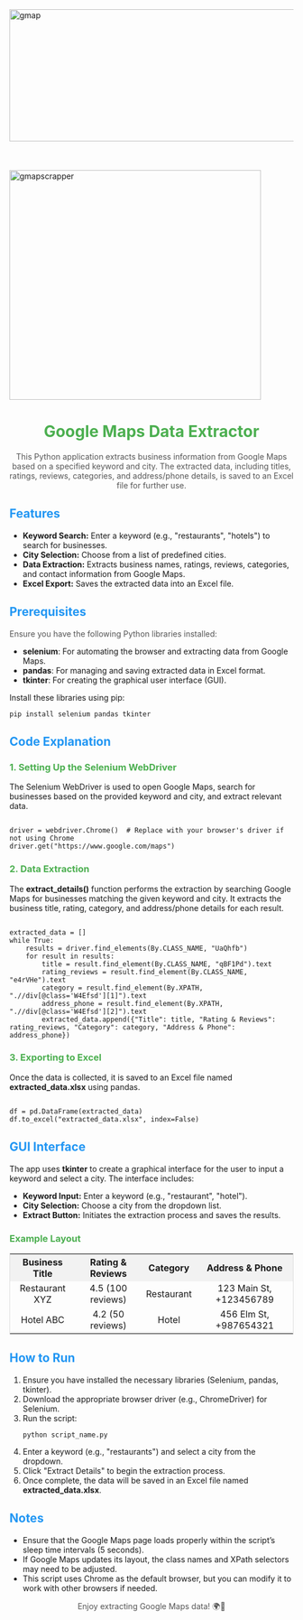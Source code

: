 <img src="https://github.com/user-attachments/assets/80b1f985-bce3-45f4-9bbc-e33b1194aa48" alt="gmap" width="618" height="234">
</br></br></br></br>
<img src="https://github.com/user-attachments/assets/376179cf-c2e7-4024-8f21-f1e8c697ac71" alt="gmapscrapper" width="446" height="407">



<h1 style="text-align:center; color:#4CAF50;">Google Maps Data Extractor</h1>

<p style="text-align:center; color:#555;">
    This Python application extracts business information from Google Maps based on a specified keyword and city. 
    The extracted data, including titles, ratings, reviews, categories, and address/phone details, is saved to an Excel file for further use.
</p>

<h2 style="color:#2196F3;">Features</h2>
<ul>
    <li><b>Keyword Search:</b> Enter a keyword (e.g., "restaurants", "hotels") to search for businesses.</li>
    <li><b>City Selection:</b> Choose from a list of predefined cities.</li>
    <li><b>Data Extraction:</b> Extracts business names, ratings, reviews, categories, and contact information from Google Maps.</li>
    <li><b>Excel Export:</b> Saves the extracted data into an Excel file.</li>
</ul>

<h2 style="color:#2196F3;">Prerequisites</h2>
<p style="color:#555;">Ensure you have the following Python libraries installed:</p>
<ul>
    <li><b>selenium</b>: For automating the browser and extracting data from Google Maps.</li>
    <li><b>pandas</b>: For managing and saving extracted data in Excel format.</li>
    <li><b>tkinter</b>: For creating the graphical user interface (GUI).</li>
</ul>
<p>Install these libraries using pip:</p>
<pre><code>pip install selenium pandas tkinter</code></pre>

<h2 style="color:#2196F3;">Code Explanation</h2>

<h3 style="color:#4CAF50;">1. Setting Up the Selenium WebDriver</h3>
<p>The Selenium WebDriver is used to open Google Maps, search for businesses based on the provided keyword and city, and extract relevant data.</p>
<pre><code>
driver = webdriver.Chrome()  # Replace with your browser's driver if not using Chrome
driver.get("https://www.google.com/maps")
</code></pre>

<h3 style="color:#4CAF50;">2. Data Extraction</h3>
<p>The <b>extract_details()</b> function performs the extraction by searching Google Maps for businesses matching the given keyword and city. It extracts the business title, rating, category, and address/phone details for each result.</p>
<pre><code>
extracted_data = []
while True:
    results = driver.find_elements(By.CLASS_NAME, "UaQhfb")
    for result in results:
        title = result.find_element(By.CLASS_NAME, "qBF1Pd").text
        rating_reviews = result.find_element(By.CLASS_NAME, "e4rVHe").text
        category = result.find_element(By.XPATH, ".//div[@class='W4Efsd'][1]").text
        address_phone = result.find_element(By.XPATH, ".//div[@class='W4Efsd'][2]").text
        extracted_data.append({"Title": title, "Rating & Reviews": rating_reviews, "Category": category, "Address & Phone": address_phone})
</code></pre>

<h3 style="color:#4CAF50;">3. Exporting to Excel</h3>
<p>Once the data is collected, it is saved to an Excel file named <b>extracted_data.xlsx</b> using pandas.</p>
<pre><code>
df = pd.DataFrame(extracted_data)
df.to_excel("extracted_data.xlsx", index=False)
</code></pre>

<h2 style="color:#2196F3;">GUI Interface</h2>
<p>The app uses <b>tkinter</b> to create a graphical interface for the user to input a keyword and select a city. The interface includes:</p>
<ul>
    <li><b>Keyword Input:</b> Enter a keyword (e.g., "restaurant", "hotel").</li>
    <li><b>City Selection:</b> Choose a city from the dropdown list.</li>
    <li><b>Extract Button:</b> Initiates the extraction process and saves the results.</li>
</ul>

<h3 style="color:#4CAF50;">Example Layout</h3>
<table style="border:1px solid #ddd; width:100%; text-align:center;">
    <tr style="background-color:#f2f2f2;">
        <th>Business Title</th>
        <th>Rating & Reviews</th>
        <th>Category</th>
        <th>Address & Phone</th>
    </tr>
    <tr>
        <td>Restaurant XYZ</td>
        <td>4.5 (100 reviews)</td>
        <td>Restaurant</td>
        <td>123 Main St, +123456789</td>
    </tr>
    <tr>
        <td>Hotel ABC</td>
        <td>4.2 (50 reviews)</td>
        <td>Hotel</td>
        <td>456 Elm St, +987654321</td>
    </tr>
</table>

<h2 style="color:#2196F3;">How to Run</h2>
<ol>
    <li>Ensure you have installed the necessary libraries (Selenium, pandas, tkinter).</li>
    <li>Download the appropriate browser driver (e.g., ChromeDriver) for Selenium.</li>
    <li>Run the script:
        <pre><code>python script_name.py</code></pre>
    </li>
    <li>Enter a keyword (e.g., "restaurants") and select a city from the dropdown.</li>
    <li>Click "Extract Details" to begin the extraction process.</li>
    <li>Once complete, the data will be saved in an Excel file named <b>extracted_data.xlsx</b>.</li>
</ol>

<h2 style="color:#2196F3;">Notes</h2>
<ul>
    <li>Ensure that the Google Maps page loads properly within the script’s sleep time intervals (5 seconds).</li>
    <li>If Google Maps updates its layout, the class names and XPath selectors may need to be adjusted.</li>
    <li>This script uses Chrome as the default browser, but you can modify it to work with other browsers if needed.</li>
</ul>

<p style="text-align:center; color:#555;">
    Enjoy extracting Google Maps data! 🌍📍
</p>
